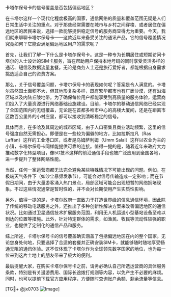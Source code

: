 卡塔尔保号卡的信号覆盖是否包括偏远地区？

在卡塔尔这样一个现代化程度极高的国家，通信网络的质量和覆盖范围无疑是人们日常生活中关注的重点。对于那些经常需要在城市与乡村之间穿梭、或者居住在偏远地区的居民来说，选择一款能够提供稳定信号的服务商显得尤为重要。今天，我们就来聊聊卡塔尔保号卡——这款近年来备受关注的通讯产品，它的信号覆盖情况究竟如何？它能否满足偏远地区用户的需求呢？

首先，让我们了解一下什么是卡塔尔保号卡。这是一种专为长期居住或短期访问卡塔尔的人士设计的SIM卡服务，旨在帮助用户保持本地号码的同时享受灵活多样的通话、短信及数据流量套餐。无论是商务人士还是旅行爱好者，都能根据自身需求挑选适合自己的资费方案。

那么，关于信号覆盖问题，卡塔尔保号卡的表现如何呢？答案是令人满意的。卡塔尔虽然国土面积不大，但其地形复杂多样，既有繁华都市也有广袤沙漠，还有沿海区域以及内陆丘陵地带。为了确保每位用户都能享受到高质量的服务体验，运营商们投入了大量资源进行网络基础设施建设。目前，卡塔尔的移动通信网络已经实现了全国范围内的无缝覆盖，无论是在首都多哈市中心的高楼大厦间，还是在距离市区数百公里外的小村庄里，都可以接收到清晰稳定的信号。

具体而言，在多哈及其周边的城市区域，由于人口密集且商业活动频繁，这里的信号强度自然无需担心。即便是在一些较为偏僻的地方，比如拉斯拉凡（Ras Laffan）这样的工业港口区，或者是乌姆萨利姆（Umm Salal）这样以农业为主的小镇，卡塔尔保号卡同样能提供可靠的连接。值得一提的是，随着近年来政府大力推动数字化转型项目，像5G技术这样的前沿通信手段也被广泛应用到全国各地，进一步提升了整体网络性能。

当然，任何一家运营商都无法完全避免某些特殊情况下可能出现的问题。例如，在极端天气条件下（如沙尘暴频发季节），可能会对信号传输造成一定影响；而在节假日期间，由于大量游客涌入热门景点，局部区域可能会出现短暂的网络拥堵现象。不过这些情况通常是暂时性的，并不会对长期使用产生实质性影响。

另外，值得一提的是，卡塔尔政府一直致力于打造世界级的信息通信环境，因此除了传统的移动电话服务之外，还推出了多种创新性解决方案来改善偏远地区的通信状况。比如通过卫星通信技术扩展服务范围，利用无人机运送小型基站设备至难以到达的位置等措施。此外，针对特定群体的需求，如渔民、牧民等流动性较强的职业，也提供了定制化的通信产品和服务。

综上所述，卡塔尔保号卡的信号覆盖确实涵盖了包括偏远地区在内的整个国家。无论您身处何地，只要选择了合适的套餐并正确安装SIM卡，就能够随时随地享受畅通无阻的通讯体验。这不仅体现了卡塔尔作为全球领先数字国家的地位，也为每一位来到这片土地上的朋友带来了极大的便利。

最后提醒大家，在购买卡塔尔保号卡之前，请务必确认自己所选运营商的具体服务条款，特别是有关漫游费用、国际长途拨打规则等内容，以免产生不必要的麻烦。同时，也可以提前下载官方应用程序，方便随时查询账户余额、剩余流量等信息。

[TG💪+ @jx0703 ![Image](https://github.com/user-attachments/assets/dbca1d08-cadb-493c-b0ec-ad6f7a83f270)]